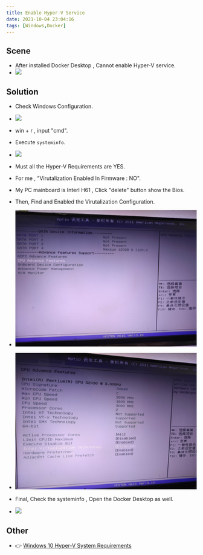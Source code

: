```yaml
---
title: Enable Hyper-V Service
date: 2021-10-04 23:04:16
tags: [Windows,Docker]
---
```


## Scene
- After installed Docker Desktop , Cannot enable Hyper-V service.
- ![](/images/enableHyper-Vservice/Snipaste_2021-10-04_22-49-16.png)

<!-- more -->

## Solution
- Check Windows Configuration.
- ![](/images/enableHyper-Vservice/Snipaste_2021-10-04_22-51-11.png)
- win + r , input "cmd".
- Execute `systeminfo`.
- ![](/images/enableHyper-Vservice/Snipaste_2021-10-04_22-50-14.png)
- Must all the Hyper-V Requirements are YES.
- For me , "Virutalization Enabled In Firmware : NO".

- My PC mainboard is Interl H61 , Click "delete" button show the Bios.
- Then, Find and Enabled the Virutalization Configuration.
- ![](/images/enableHyper-Vservice/IMG_20211004_225913.jpg)
- ![](/images/enableHyper-Vservice/IMG_20211004_225923.jpg)

- Final, Check the systeminfo , Open the Docker Desktop as well.
- ![](/images/enableHyper-Vservice/Snipaste_2021-10-04_23-18-11.png)

## Other 
- 👉 [Windows 10 Hyper-V System Requirements](https://docs.microsoft.com/zh-cn/virtualization/hyper-v-on-windows/reference/hyper-v-requirements#verify-hardware-compatibility)